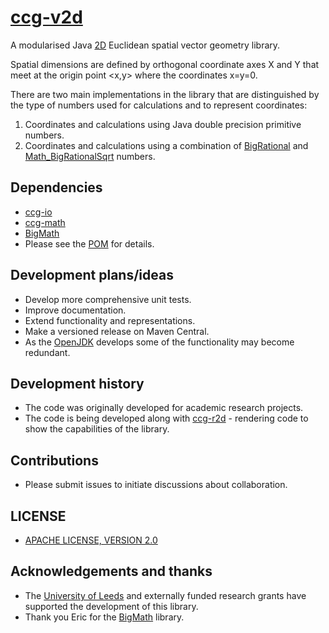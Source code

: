 # [ccg-v2d](https://github.com/agdturner/ccg-v2d)

A modularised Java [2D](https://en.wikipedia.org/wiki/Two-dimensional_space) Euclidean spatial vector geometry library.

Spatial dimensions are defined by orthogonal coordinate axes X and Y that meet at the origin point <x,y> where the coordinates x=y=0.

There are two main implementations in the library that are distinguished by the type of numbers used for calculations and to represent coordinates:
1. Coordinates and calculations using Java double precision primitive numbers.
2. Coordinates and calculations using a combination of [BigRational](https://github.com/eobermuhlner/big-math/blob/master/ch.obermuhlner.math.big/src/main/java/ch/obermuhlner/math/big/BigRational.java) and [Math_BigRationalSqrt](https://github.com/agdturner/ccg-math/blob/master/src/main/java/uk/ac/leeds/ccg/math/number/Math_BigRationalSqrt.java) numbers.

## Dependencies
- [ccg-io](https://github.com/agdturner/ccg-io)
- [ccg-math](https://github.com/agdturner/ccg-math)
- [BigMath](https://github.com/eobermuhlner/big-math)
- Please see the [POM](https://github.com/agdturner/ccg-v2d/blob/master/pom.xml) for details.

## Development plans/ideas
- Develop more comprehensive unit tests.
- Improve documentation.
- Extend functionality and representations.
- Make a versioned release on Maven Central.
- As the [OpenJDK](https://openjdk.java.net/) develops some of the functionality may become redundant.

## Development history
- The code was originally developed for academic research projects.
- The code is being developed along with [ccg-r2d](https://github.com/agdturner/ccg-r2d) - rendering code to show the capabilities of the library.

## Contributions
- Please submit issues to initiate discussions about collaboration.

## LICENSE
- [APACHE LICENSE, VERSION 2.0](https://www.apache.org/licenses/LICENSE-2.0)

## Acknowledgements and thanks
- The [University of Leeds](http://www.leeds.ac.uk) and externally funded research grants have supported the development of this library.
- Thank you Eric for the [BigMath](https://github.com/eobermuhlner/big-math) library.
